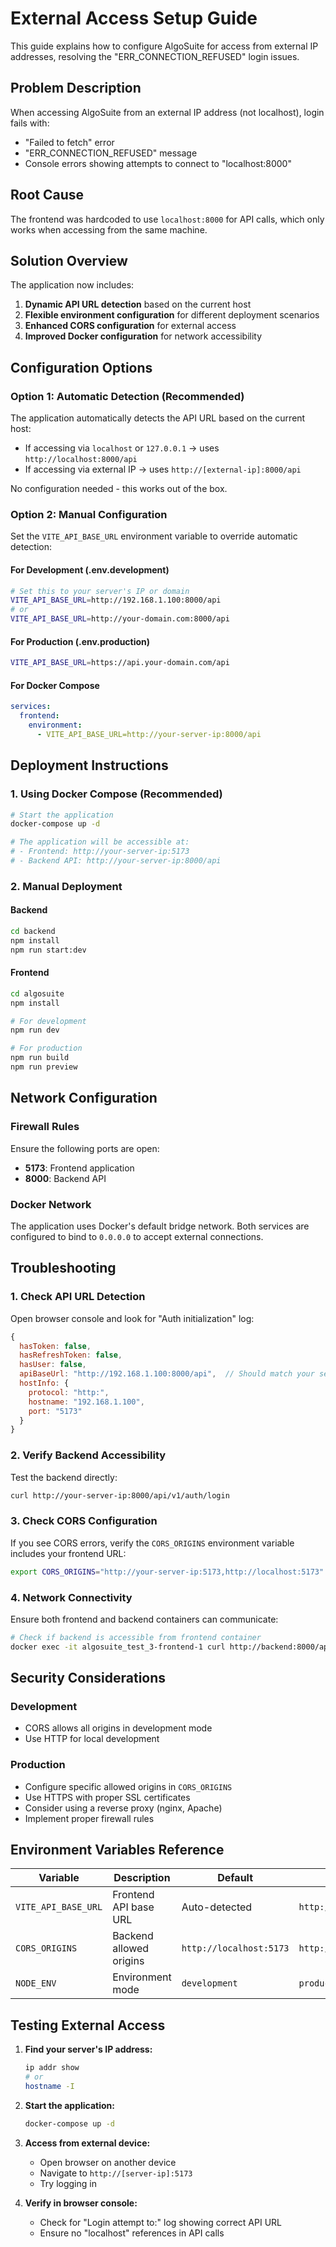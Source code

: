 # External Access Setup Guide

This guide explains how to configure AlgoSuite for access from external IP addresses, resolving the "ERR_CONNECTION_REFUSED" login issues.

## Problem Description

When accessing AlgoSuite from an external IP address (not localhost), login fails with:
- "Failed to fetch" error
- "ERR_CONNECTION_REFUSED" message
- Console errors showing attempts to connect to "localhost:8000"

## Root Cause

The frontend was hardcoded to use `localhost:8000` for API calls, which only works when accessing from the same machine.

## Solution Overview

The application now includes:
1. **Dynamic API URL detection** based on the current host
2. **Flexible environment configuration** for different deployment scenarios
3. **Enhanced CORS configuration** for external access
4. **Improved Docker configuration** for network accessibility

## Configuration Options

### Option 1: Automatic Detection (Recommended)

The application automatically detects the API URL based on the current host:
- If accessing via `localhost` or `127.0.0.1` → uses `http://localhost:8000/api`
- If accessing via external IP → uses `http://[external-ip]:8000/api`

No configuration needed - this works out of the box.

### Option 2: Manual Configuration

Set the `VITE_API_BASE_URL` environment variable to override automatic detection:

#### For Development (.env.development)
```bash
# Set this to your server's IP or domain
VITE_API_BASE_URL=http://192.168.1.100:8000/api
# or
VITE_API_BASE_URL=http://your-domain.com:8000/api
```

#### For Production (.env.production)
```bash
VITE_API_BASE_URL=https://api.your-domain.com/api
```

#### For Docker Compose
```yaml
services:
  frontend:
    environment:
      - VITE_API_BASE_URL=http://your-server-ip:8000/api
```

## Deployment Instructions

### 1. Using Docker Compose (Recommended)

```bash
# Start the application
docker-compose up -d

# The application will be accessible at:
# - Frontend: http://your-server-ip:5173
# - Backend API: http://your-server-ip:8000/api
```

### 2. Manual Deployment

#### Backend
```bash
cd backend
npm install
npm run start:dev
```

#### Frontend
```bash
cd algosuite
npm install

# For development
npm run dev

# For production
npm run build
npm run preview
```

## Network Configuration

### Firewall Rules

Ensure the following ports are open:
- **5173**: Frontend application
- **8000**: Backend API

### Docker Network

The application uses Docker's default bridge network. Both services are configured to bind to `0.0.0.0` to accept external connections.

## Troubleshooting

### 1. Check API URL Detection

Open browser console and look for "Auth initialization" log:
```javascript
{
  hasToken: false,
  hasRefreshToken: false,
  hasUser: false,
  apiBaseUrl: "http://192.168.1.100:8000/api",  // Should match your setup
  hostInfo: {
    protocol: "http:",
    hostname: "192.168.1.100",
    port: "5173"
  }
}
```

### 2. Verify Backend Accessibility

Test the backend directly:
```bash
curl http://your-server-ip:8000/api/v1/auth/login
```

### 3. Check CORS Configuration

If you see CORS errors, verify the `CORS_ORIGINS` environment variable includes your frontend URL:
```bash
export CORS_ORIGINS="http://your-server-ip:5173,http://localhost:5173"
```

### 4. Network Connectivity

Ensure both frontend and backend containers can communicate:
```bash
# Check if backend is accessible from frontend container
docker exec -it algosuite_test_3-frontend-1 curl http://backend:8000/api/health
```

## Security Considerations

### Development
- CORS allows all origins in development mode
- Use HTTP for local development

### Production
- Configure specific allowed origins in `CORS_ORIGINS`
- Use HTTPS with proper SSL certificates
- Consider using a reverse proxy (nginx, Apache)
- Implement proper firewall rules

## Environment Variables Reference

| Variable | Description | Default | Example |
|----------|-------------|---------|---------|
| `VITE_API_BASE_URL` | Frontend API base URL | Auto-detected | `http://192.168.1.100:8000/api` |
| `CORS_ORIGINS` | Backend allowed origins | `http://localhost:5173` | `http://192.168.1.100:5173` |
| `NODE_ENV` | Environment mode | `development` | `production` |

## Testing External Access

1. **Find your server's IP address:**
   ```bash
   ip addr show
   # or
   hostname -I
   ```

2. **Start the application:**
   ```bash
   docker-compose up -d
   ```

3. **Access from external device:**
   - Open browser on another device
   - Navigate to `http://[server-ip]:5173`
   - Try logging in

4. **Verify in browser console:**
   - Check for "Login attempt to:" log showing correct API URL
   - Ensure no "localhost" references in API calls
